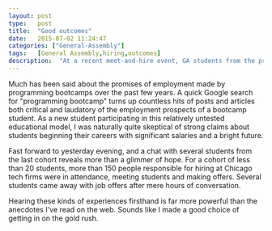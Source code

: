 ```yaml
---
layout: post
type:   post
title:  "Good outcomes"
date:   2015-07-02 11:24:47
categories: ["General-Assembly"]
tags:   [General Assembly,hiring,outcomes]
description:  "At a recent meet-and-hire event, GA students from the previous cohort saw real interest from Chicago tech hiring managers."
---
```

Much has been said about the promises of employment made by programming bootcamps over the past few years. A quick Google search for "programming bootcamp" turns up countless hits of posts and articles both critical and laudatory of the employment prospects of a bootcamp student. As a new student participating in this relatively untested educational model, I was naturally quite skeptical of strong claims about students beginning their careers with significant salaries and a bright future.

Fast forward to yesterday evening, and a chat with several students from the last cohort reveals more than a glimmer of hope. For a cohort of less than 20 students, more than 150 people responsible for hiring at Chicago tech firms were in attendance, meeting students and making offers. Several students came away with job offers after mere hours of conversation.

Hearing these kinds of experiences firsthand is far more powerful than the anecdotes I've read on the web. Sounds like I made a good choice of getting in on the gold rush.
